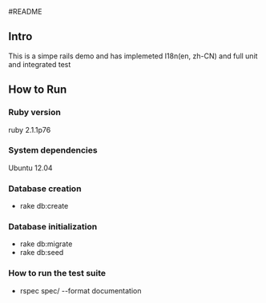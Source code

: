 #README

## Intro
This is a simpe rails demo and has implemeted I18n(en, zh-CN) and full unit and
integrated test 

## How to Run
### Ruby version
  ruby 2.1.1p76
### System dependencies
  Ubuntu 12.04

### Database creation
- rake db:create

### Database initialization
- rake db:migrate
-  rake db:seed

### How to run the test suite
- rspec spec/ --format documentation





